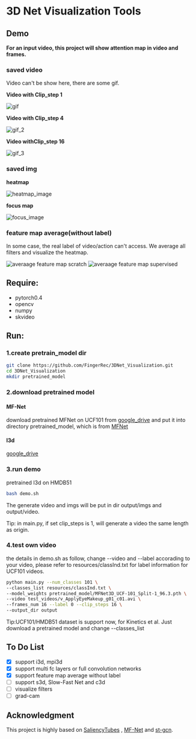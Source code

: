 # 3D Net Visualization Tools

## Demo

**For an input video, this project will show attention map in video and frames.**

### saved video

Video can't be show here, there are some gif.

**Video with Clip_step 1**

![gif](https://github.com/FingerRec/3DNet_Visualization/raw/master/resources/step_1.gif)

**Video with Clip_step 4**

![gif_2](https://github.com/FingerRec/3DNet_Visualization/raw/master/resources/step_4.gif)


**Video withClip_step 16**

![gif_3](https://github.com/FingerRec/3DNet_Visualization/raw/master/resources/step_16.gif)


### saved img

**heatmap**

![heatmap_image](https://github.com/FingerRec/3DNet_Visualization/raw/master/resources/heatmap_1.png)

**focus map**

![focus_image](https://github.com/FingerRec/3DNet_Visualization/raw/master/resources/focusimg_1.png)

### feature map average(without label)
In some case, the real label of video/action can't access. We average all filters
and visualize the heatmap.

![averaage feature map scratch](https://github.com/FingerRec/3DNet_Visualization/raw/master/resources/heatmap_000_sc.png)
![averaage feature map supervised](https://github.com/FingerRec/3DNet_Visualization/raw/master/resources/heatmap_000.png)



## Require:
- pytorch0.4
- opencv
- numpy
- skvideo

## Run:
### 1.create pretrain_model dir
```bash
git clone https://github.com/FingerRec/3DNet_Visualization.git
cd 3DNet_Visualization
mkdir pretrained_model
```

### 2.download pretrained model
#### MF-Net
download pretrained MFNet on UCF101 from [google_drive](https://goo.gl/mML2gv) and put it into directory pretrained_model,
which is from [MFNet](https://github.com/cypw/PyTorch-MFNet)
#### I3d
[google_drive](https://drive.google.com/open?id=1feHEql9XhoV2pwXb5dTs4TFuaqsa1ajX)

### 3.run demo

pretrained I3d on HMDB51
```bash
bash demo.sh
```

The generate video and imgs will be put in dir output/imgs and output/video.

Tip: in main.py, if set clip_steps is 1, will generate a video the same length as origin.

### 4.test own video

the details in demo.sh as follow, change --video and --label accorading to your video, please refer to resources/classInd.txt for label information for UCF101 videos.

```bash
python main.py --num_classes 101 \
--classes_list resources/classInd.txt \
--model_weights pretrained_model/MFNet3D_UCF-101_Split-1_96.3.pth \
--video test_videos/v_ApplyEyeMakeup_g01_c01.avi \
--frames_num 16 --label 0 --clip_steps 16 \
--output_dir output
```

Tip:UCF101/HMDB51 dataset is support now, for Kinetics et al. Just download a pretrained model and change --classes_list

## To Do List
- [X] support i3d, mpi3d
- [X] support multi fc layers or full convolution networks
- [X] support feature map average without label
- [ ] support s3d, Slow-Fast Net and c3d
- [ ] visualize filters
- [ ] grad-cam

## Acknowledgment
This project is highly based on [SaliencyTubes](https://github.com/alexandrosstergiou/Saliency-Tubes-Visual-Explanations-for-Spatio-Temporal-Convolutions) 
, [MF-Net](https://github.com/cypw/PyTorch-MFNet) and [st-gcn](https://github.com/yysijie/st-gcn).